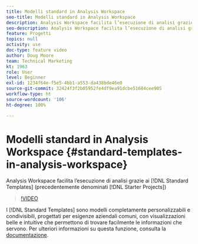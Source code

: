 ```yaml
---
title: Modelli standard in Analysis Workspace
seo-title: Modelli standard in Analysis Workspace
description: Analysis Workspace facilita l’esecuzione di analisi grazie ai modelli standard (precedentemente denominati Progetti iniziali)
seo-description: Analysis Workspace facilita l’esecuzione di analisi grazie ai modelli standard (precedentemente denominati Progetti iniziali)
feature: Progetti
topics: null
activity: use
doc-type: feature video
author: Doug Moore
team: Technical Marketing
kt: 1963
role: User
level: Beginner
exl-id: 1234f64e-f5e5-4bb1-a553-da438bde46e0
source-git-commit: 32424f3f2b05952fe4df9ea91dcbe51684cee905
workflow-type: ht
source-wordcount: '106'
ht-degree: 100%

---
```


# Modelli standard in Analysis Workspace {#standard-templates-in-analysis-workspace}

Analysis Workspace facilita l’esecuzione di analisi grazie ai [!DNL Standard Templates] (precedentemente denominati [!DNL Starter Projects])

>[!VIDEO](https://video.tv.adobe.com/v/23960/?quality=12)

I [!DNL Standard Templates] sono modelli completamente personalizzabili e condivisibili, progettati per esigenze aziendali comuni, con visualizzazioni belle e intuitive che permettono di trovare facilmente le informazioni che servono. Per ulteriori informazioni su questa funzione, consulta la [documentazione](https://marketing.adobe.com/resources/help/it_IT/analytics/analysis-workspace/starter_projects.html).
